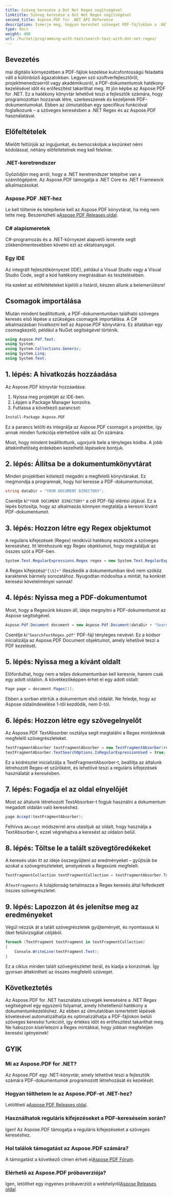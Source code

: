 ```yaml
---
title: Szöveg keresése a Dot Net Regex segítségével
linktitle: Szöveg keresése a Dot Net Regex segítségével
second_title: Aspose.PDF for .NET API Reference
description: Ismerje meg, hogyan kereshet szöveget PDF-fájlokban a .NET Regex és az Aspose.PDF használatával. Kövesse lépésenkénti útmutatónkat, és egyszerűsítse PDF-feladatait.
type: docs
weight: 480
url: /hu/net/programming-with-text/search-text-with-dot-net-regex/
---
```

## Bevezetés

mai digitális környezetben a PDF-fájlok kezelése kulcsfontosságú feladattá vált a különböző ágazatokban. Legyen szó szoftverfejlesztőről, projektmenedzserről vagy akadémikusról, a PDF-dokumentumok hatékony kezelésével időt és erőfeszítést takaríthat meg. Itt jön képbe az Aspose.PDF for .NET. Ez a hatékony könyvtár lehetővé teszi a fejlesztők számára, hogy programozottan hozzanak létre, szerkesszenek és kezeljenek PDF-dokumentumokat. Ebben az útmutatóban egy specifikus funkcióval foglalkozunk – a szöveges keresésben a .NET Regex és az Aspose.PDF használatával.

## Előfeltételek

Mielőtt feltűrjük az ingujjunkat, és bemocskoljuk a kezünket némi kódolással, néhány előfeltételnek meg kell felelnie:

### .NET-keretrendszer
Győződjön meg arról, hogy a .NET keretrendszer telepítve van a számítógépére. Az Aspose.PDF támogatja a .NET Core és .NET Framework alkalmazásokat.

### Aspose.PDF .NET-hez
 Le kell töltenie és telepítenie kell az Aspose.PDF könyvtárat, ha még nem tette meg. Beszerezheti a[Aspose PDF Releases oldal](https://releases.aspose.com/pdf/net/).

### C# alapismeretek
C#-programozás és a .NET-környezet alapvető ismerete segít zökkenőmentesebben követni ezt az oktatóanyagot.

### Egy IDE
Az integrált fejlesztőkörnyezet (IDE), például a Visual Studio vagy a Visual Studio Code, segít a kód hatékony megírásában és tesztelésében.

Ha ezeket az előfeltételeket kijelöli a listáról, készen állunk a belemerülésre!

## Csomagok importálása

Miután mindent beállítottunk, a PDF-dokumentumban található szöveges keresés első lépése a szükséges csomagok importálása. A C# alkalmazásban hivatkozni kell az Aspose.PDF könyvtárra. Ez általában egy csomagkezelő, például a NuGet segítségével történik.

```csharp
using Aspose.Pdf.Text;
using System;
using System.Collections.Generic;
using System.Linq;
using System.Text;
```

## 1. lépés: A hivatkozás hozzáadása
Az Aspose.PDF könyvtár hozzáadása:

1. Nyissa meg projektjét az IDE-ben.
2. Lépjen a Package Manager konzolra.
3. Futtassa a következő parancsot:

```bash
Install-Package Aspose.PDF
```

Ez a parancs letölti és integrálja az Aspose.PDF csomagot a projektbe, így annak minden funkciója elérhetővé válik az Ön számára.

Most, hogy mindent beállítottunk, ugorjunk bele a tényleges kódba. A jobb áttekinthetőség érdekében kezelhető lépésekre bontjuk.

## 2. lépés: Állítsa be a dokumentumkönyvtárat

Minden projektben kötelező megadni a megfelelő könyvtárakat. Ez megmondja a programnak, hogy hol keresse a PDF-dokumentumokat.

```csharp
string dataDir = "YOUR DOCUMENT DIRECTORY";
```
 Cserélje ki`"YOUR DOCUMENT DIRECTORY"` a cél PDF-fájl elérési útjával. Ez a lépés biztosítja, hogy az alkalmazás könnyen megtalálja a keresni kívánt PDF-dokumentumot.

## 3. lépés: Hozzon létre egy Regex objektumot

A reguláris kifejezések (Regex) rendkívül hatékony eszközök a szöveges kereséshez. Itt létrehozunk egy Regex objektumot, hogy megtaláljuk az összes szót a PDF-ben. 

```csharp
System.Text.RegularExpressions.Regex regex = new System.Text.RegularExpressions.Regex(@"[\S]+");
```
 A Regex kifejezés`@"[\S]+"` illeszkedik a dokumentumban lévő nem szóköz karakterek bármely sorozatához. Nyugodtan módosítsa a mintát, ha konkrét keresési követelményei vannak!

## 4. lépés: Nyissa meg a PDF-dokumentumot

Most, hogy a Regexünk készen áll, ideje megnyitni a PDF-dokumentumot az Aspose segítségével.

```csharp
Aspose.Pdf.Document document = new Aspose.Pdf.Document(dataDir + "SearchTextRegex.pdf");
```
 Cserélje ki`"SearchTextRegex.pdf"` PDF-fájl tényleges nevével. Ez a kódsor inicializálja az Aspose.PDF Document objektumot, amely lehetővé teszi a PDF kezelését.

## 5. lépés: Nyissa meg a kívánt oldalt

Előfordulhat, hogy nem a teljes dokumentumban kell keresnie, hanem csak egy adott oldalon. A következőképpen érhet el egy adott oldalt:

```csharp
Page page = document.Pages[1];
```
Ebben a sorban elértük a dokumentum első oldalát. Ne feledje, hogy az Aspose oldalindexelése 1-től kezdődik, nem 0-tól.

## 6. lépés: Hozzon létre egy szövegelnyelőt

Az Aspose.PDF TextAbsorber osztálya segít megtalálni a Regex mintánknak megfelelő szövegrészleteket.

```csharp
TextFragmentAbsorber textFragmentAbsorber = new TextFragmentAbsorber(regex);
textFragmentAbsorber.TextSearchOptions.IsRegularExpressionUsed = true;
```
Ez a kódrészlet inicializálja a TextFragmentAbsorber-t, beállítja az általunk létrehozott Regex-et szűrőként, és lehetővé teszi a reguláris kifejezések használatát a keresésben.

## 7. lépés: Fogadja el az oldal elnyelőjét

Most az általunk létrehozott TextAbsorber-t fogjuk használni a dokumentum megadott oldalán való kereséshez.

```csharp
page.Accept(textFragmentAbsorber);
```
 Felhívva a`Accept` módszerrel arra utasítjuk az oldalt, hogy használja a TextAbsorber-t, ezzel végrehajtva a keresést az oldalon belül.

## 8. lépés: Töltse le a talált szövegtöredékeket

A keresés után itt az ideje összegyűjteni az eredményeket – gyűjtsük be azokat a szövegrészleteket, amelyeknek a Regexünk megfelelt.

```csharp
TextFragmentCollection textFragmentCollection = textFragmentAbsorber.TextFragments;
```
 A`TextFragments` A tulajdonság tartalmazza a Regex keresés által felfedezett összes szövegrészletet. 

## 9. lépés: Lapozzon át és jelenítse meg az eredményeket

Végül nézzük át a talált szövegrészletek gyűjteményét, és nyomtassuk ki őket felülvizsgálat céljából.

```csharp
foreach (TextFragment textFragment in textFragmentCollection)
{
    Console.WriteLine(textFragment.Text);
}
```
Ez a ciklus minden talált szövegrészletet iterál, és kiadja a konzolnak. Így gyorsan áttekintheti az összes megfelelő szöveget.

## Következtetés

Az Aspose.PDF for .NET használata szövegek keresésére a .NET Regex segítségével egy egyszerű folyamat, amely hihetetlenül hatékony a dokumentumkezeléshez. Az ebben az útmutatóban ismertetett lépések követésével automatizálhatja és optimalizálhatja a PDF-fájlokon belüli szöveges keresési funkcióit, így értékes időt és erőfeszítést takaríthat meg. Ne habozzon kísérletezni a Regex mintákkal, hogy jobban megfeleljen keresési igényeinek! 

## GYIK

### Mi az Aspose.PDF for .NET?
Az Aspose.PDF egy .NET-könyvtár, amely lehetővé teszi a fejlesztők számára PDF-dokumentumok programozott létrehozását és kezelését.

### Hogyan tölthetem le az Aspose.PDF-et .NET-hez?
 Letöltheti a[Aspose PDF Releases oldal](https://releases.aspose.com/pdf/net/).

### Használhatok reguláris kifejezéseket a PDF-kereséseim során?
Igen! Az Aspose.PDF támogatja a reguláris kifejezéseket a szöveges kereséshez.

### Hol találok támogatást az Aspose.PDF számára?
 A támogatást a következő címen érheti el[Aspose PDF Fórum](https://forum.aspose.com/c/pdf/10).

### Elérhető az Aspose.PDF próbaverziója?
 Igen, letölthet egy ingyenes próbaverziót a webhelyről[Aspose Releases oldal](https://releases.aspose.com/).